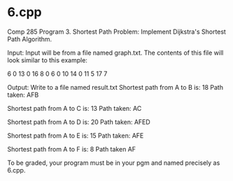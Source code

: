 # 6.cpp
Comp 285 Program
3. Shortest Path Problem: Implement Dijkstra's Shortest Path Algorithm.

Input: Input will be from a file named graph.txt. The contents of this 
file will look similar to this example:

6
0 13 0 16 8
0 6 0 10
14 0 11
5 17
7

Output: Write to a file named result.txt
Shortest path from A to B is: 18 
Path taken: AFB

Shortest path from A to C is: 13
Path taken: AC

Shortest path from A to D is: 20
Path taken: AFED

Shortest path from A to E is: 15
Path taken: AFE

Shortest path from A to F is: 8
Path taken AF

To be graded, your program must be in your pgm and named precisely as 
6.cpp.
